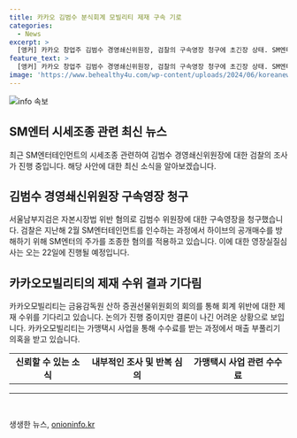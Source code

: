 ```yaml
---
title: 카카오 김범수 분식회계 모빌리티 제재 구속 기로
categories:
  - News
excerpt: >
  [앵커] 카카오 창업주 김범수 경영쇄신위원장, 검찰의 구속영장 청구에 초긴장 상태. SM엔터 시세조종 혐의로 소환조사 후 구속영장 청구, 22일 영장실질심사 예정. 카카오모빌리티도 분식회계 의혹으로 제재수위 회의 중. SBS Biz 김한나입니다. [기자] 서울남부지검, 자본시장법 위반 혐의로 김범수 위원장에 대한 구속영장 청구. SM엔터 주식 조작 혐의로 풀이. 카카오모빌리티는 금감원으로부터 매출 부풀리기 의혹에 직면. SBS Biz 김한나입니다.
feature_text: >
  [앵커] 카카오 창업주 김범수 경영쇄신위원장, 검찰의 구속영장 청구에 초긴장 상태. SM엔터 시세조종 혐의로 소환조사 후 구속영장 청구, 22일 영장실질심사 예정. 카카오모빌리티도 분식회계 의혹으로 제재수위 회의 중. SBS Biz 김한나입니다. [기자] 서울남부지검, 자본시장법 위반 혐의로 김범수 위원장에 대한 구속영장 청구. SM엔터 주식 조작 혐의로 풀이. 카카오모빌리티는 금감원으로부터 매출 부풀리기 의혹에 직면. SBS Biz 김한나입니다.
image: 'https://www.behealthy4u.com/wp-content/uploads/2024/06/koreanews.jpg'
---
```


<p><img src="https://www.behealthy4u.com/wp-content/uploads/2024/06/koreanews.jpg" alt="info 속보" /></p>

<h2 data-ke-size="size26">SM엔터 시세조종 관련 최신 뉴스</h2>

<p data-ke-size="size16">최근 SM엔터테인먼트의 시세조종 관련하여 김범수 경영쇄신위원장에 대한 검찰의 조사가 진행 중입니다. 해당 사안에 대한 최신 소식을 알아보겠습니다.</p>

<h2 data-ke-size="size24">김범수 경영쇄신위원장 구속영장 청구</h2>

<p data-ke-size="size16">서울남부지검은 자본시장법 위반 혐의로 김범수 위원장에 대한 구속영장을 청구했습니다. 검찰은 지난해 2월 SM엔터테인먼트를 인수하는 과정에서 하이브의 공개매수를 방해하기 위해 SM엔터의 주가를 조종한 혐의를 적용하고 있습니다. 이에 대한 영장실질심사는 오는 22일에 진행될 예정입니다.</p>

<h2 data-ke-size="size24">카카오모빌리티의 제재 수위 결과 기다림</h2>

<p data-ke-size="size16">카카오모빌리티는 금융감독원 산하 증권선물위원회의 회의를 통해 회계 위반에 대한 제재 수위를 기다리고 있습니다. 논의가 진행 중이지만 결론이 나긴 어려운 상황으로 보입니다. 카카오모빌리티는 가맹택시 사업을 통해 수수료를 받는 과정에서 매출 부풀리기 의혹을 받고 있습니다.</p>

<table>
    <tbody>
        <tr>
            <td style="text-align: center; height: 17px;"><b>신뢰할 수 있는 소식</b></td>
            <td style="text-align: center; height: 17px;"><b>내부적인 조사 및 반복 심의</b></td>
            <td style="text-align: center; height: 17px;"><b>가맹택시 사업 관련 수수료</b></td>
        </tr>
    </tbody>
</table>

<hr>

<p data-ke-size="size16">&nbsp;</p>
생생한 뉴스, <a href="https://onioninfo.kr" rel="dofollow">onioninfo.kr</a>


